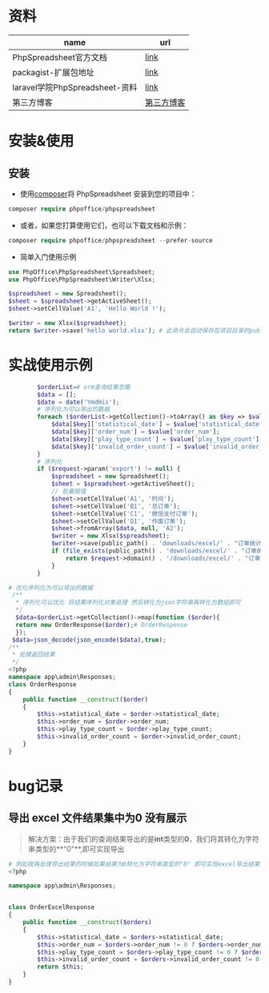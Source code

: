 #  资料



| name                           | url                                                          |
| ------------------------------ | ------------------------------------------------------------ |
| PhpSpreadsheet官方文档         | [link](https://phpspreadsheet.readthedocs.io/en/latest/)     |
| packagist-扩展包地址           | [link](https://packagist.org/packages/phpoffice/phpspreadsheet) |
| laravel学院PhpSpreadsheet-资料 | [link](https://laravelacademy.org/post/19518)                |
| 第三方博客                     | [第三方博客](https://www.e-learn.cn/topic/3761556)           |

# 安装&使用

## 安装

- 使用[composer](https://getcomposer.org/)将 PhpSpreadsheet 安装到您的项目中：

```php
composer require phpoffice/phpspreadsheet
```

- 或者，如果您打算使用它们，也可以下载文档和示例：

```php
composer require phpoffice/phpspreadsheet --prefer-source
```

- 简单入门使用示例

```php
use PhpOffice\PhpSpreadsheet\Spreadsheet;
use PhpOffice\PhpSpreadsheet\Writer\Xlsx;

$spreadsheet = new Spreadsheet();
$sheet = $spreadsheet->getActiveSheet();
$sheet->setCellValue('A1', 'Hello World !');

$writer = new Xlsx($spreadsheet);
return $writer->save('hello world.xlsx'); # 此命令会自动保存在项目目录的public目录下
```





# 实战使用示例

```php
        $orderList=# orm查询结果忽略
        $data = [];
        $date = date('YmdHis');
        # 序列化为可以导出的数据
        foreach ($orderList->getCollection()->toArray() as $key => $value) {
            $data[$key]['statistical_date'] = $value['statistical_date'];
            $data[$key]['order_num'] = $value['order_num'];
            $data[$key]['play_type_count'] = $value['play_type_count'];
            $data[$key]['invalid_order_count'] = $value['invalid_order_count'];
        }
        # 序列化 
        if ($request->param('export') != null) {
            $spreadsheet = new Spreadsheet();
            $sheet = $spreadsheet->getActiveSheet();
            // 批量赋值
            $sheet->setCellValue('A1', '时间');
            $sheet->setCellValue('B1', '总订单');
            $sheet->setCellValue('C1', '微信支付订单');
            $sheet->setCellValue('D1', '作废订单');
            $sheet->fromArray($data, null, 'A2');
            $writer = new Xlsx($spreadsheet);
            $writer->save(public_path() . 'downloads/excel/' . "订单统计{$date}.xlsx");
            if (file_exists(public_path() . 'downloads/excel/' . "订单统计{$date}.xlsx")) {
                return $request->domain() . '/downloads/excel/' . "订单统计{$date}.xlsx";
            }
        }

# 优化序列化为可以导出的数据
 /**
  * 序列化可以优化 将结果序列化对象处理 然后转化为json字符串再转化为数组即可 
  */
  $data=$orderList->getCollection()->map(function ($order){
  return new OrderResponse($order);# OrderResponse
  });
 $data=json_decode(json_encode($data),true);
/**
 * 处理返回结果
 */
<?php
namespace app\admin\Responses;
class OrderResponse
{
    public function __construct($order)
    {
        $this->statistical_date = $order->statistical_date;
        $this->order_num = $order->order_num;
        $this->play_type_count = $order->play_type_count;
        $this->invalid_order_count = $order->invalid_order_count;
    }
}
```

# bug记录

##  导出 excel 文件结果集中为0 没有展示

> 解决方案：由于我们的查询结果导出的是**int**类型的**0**，我们将其转化为字符串类型的**"0"**,即可实现导出

```php
# 例如我再处理导出结果的时候如果结果为0转化为字符串类型的"0" 即可实现excel导出结果为0
<?php

namespace app\admin\Responses;


class OrderExcelResponse
{
    public function __construct($orders)
    {
        $this->statistical_date = $orders->statistical_date;
        $this->order_num = $orders->order_num != 0 ? $orders->order_num : '0';
        $this->play_type_count = $orders->play_type_count != 0 ? $orders->play_type_count : '0';
        $this->invalid_order_count = $orders->invalid_order_count != 0 ? $orders->invalid_order_count : '0';
        return $this;
    }
}
```

